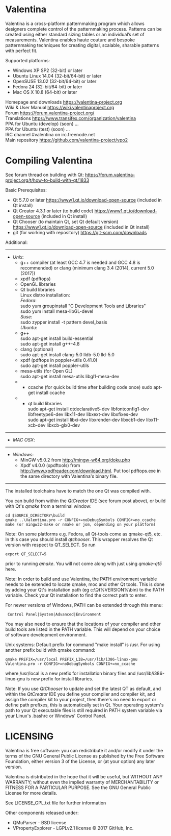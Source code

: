 Valentina
=========
Valentina is a cross-platform patternmaking program which allows designers complete control of the patternmaking process. Patterns can be created using either standard sizing tables or an individual’s set of measurements. Valentina enables haute couture and bespoke patternmaking techniques for creating digital, scalable, sharable patterns with perfect fit. 

Supported platforms:  
   * Windows XP SP2 (32-bit) or later   
   * Ubuntu Linux 14.04 (32-bit/64-bit) or later   
   * OpenSUSE 13.02 (32-bit/64-bit) or later   
   * Fedora 24 (32-bit/64-bit) or later    
   * Mac OS X 10.8 (64-bit) or later  

Homepage and downloads     https://valentina-project.org   
Wiki & User Manual         https://wiki.valentinaproject.org    
Forum                      https://forum.valentina-project.org/       
Translations               https://www.transifex.com/organization/valentina   
PPA for Ubuntu (develop)   (soon) ...    
PPA for Ubuntu (test)      (soon) ...    
IRC channel                #valentina on irc.freenode.net  
Main repository            https://github.com/valentina-project/vpo2    

Compiling Valentina
====================

See forum thread on building with Qt: https://forum.valentina-project.org/t/how-to-build-with-qt/1833 

Basic Prerequisites:   
   * Qt 5.7.0 or later https://www1.qt.io/download-open-source (included in Qt install)
   * Qt Creator 4.3.1 or later (to build code) https://www1.qt.io/download-open-source (included in Qt install)
   * Qt Chooser (to maintain Qt, set Qt default version) https://www1.qt.io/download-open-source (included in Qt install)
   * git (for working with repository)  https://git-scm.com/downloads
   
Additional:
   ________
   * <em>Unix</em>:   
     - g++ compiler (at least GCC 4.7 is needed and GCC 4.8 is recommended) or clang (minimum clang 3.4 (2014), current 5.0 (2017))
     - xpdf (pdftops)
     - OpenGL libraries
     - Qt build libraries   
     Linux distro installation:  
     <em>Fedora</em>:  
       sudo yum groupinstall "C Development Tools and Libraries"  
       sudo yum install mesa-libGL-devel  
     <em>Suse</em>:  
       sudo zypper install -t pattern devel_basis  
     <em>Ubuntu</em>:  
     - g++   
       sudo apt-get install build-essential    
       sudo apt-get install g++-4.8   
     - clang (optional)  
       sudo apt-get install clang-5.0 lldb-5.0 lld-5.0           
     - xpdf (pdftops in poppler-utils 0.41.0)    
       sudo apt-get install poppler-utils   
     - mesa-utils (for Open GL)  
       sudo apt-get install mesa-utils libgl1-mesa-dev       
     - - ccache (for quick build time after building code once) 
       sudo apt-get install ccache 
     - - qt build libraries    
       sudo apt-get install qtdeclarative5-dev libfontconfig1-dev libfreetype6-dev libx11-dev libxext-dev libxfixes-dev  
       sudo apt-get install libxi-dev libxrender-dev libxcb1-dev libx11-xcb-dev libxcb-glx0-dev   
   ________  
   * <em>MAC OSX</em>:    
   ________  
   * <em>Windows</em>:       
     - MinGW v5.0.2 from http://mingw-w64.org/doku.php         
     - Xpdf v4.0.0 (xpdftools) from http://www.xpdfreader.com/download.html. Put tool pdftops.exe 
     in the same directory with Valentina's binary file.  
   ________

The installed toolchains have to match the one Qt was compiled with.

You can build from within the <em>QtCreator</em> IDE (see forum post above), or build with Qt's <em>qmake</em> from a terminal window:

    cd $SOURCE_DIRECTORY\build
    qmake ..\Valentina.pro -r CONFIG+=noDebugSymbols CONFIG+=no_ccache
    make (or mingw32-make or nmake or jom, depending on your platform)

Note: On some platforms e.g. Fedora, all Qt-tools come as qmake-qt5, etc. In this case you should install <em>qtchooser</em>. This wrapper resolves the Qt version with respect to QT_SELECT. So run 

    export QT_SELECT=5

prior to running <em>qmake</em>. You will not come along with just using <em>qmake-qt5</em> here.

Note: In order to build and use Valentina, the PATH environment variable needs to be extended to locate qmake, moc and other Qt tools. This is done by adding your Qt's installation path (eg c:\Qt\%VERSION%\bin) to the PATH variable. Check your Qt installation to find the correct path to enter. 

For newer versions of Windows, PATH can be extended through this menu:

     Control Panel|System|Advanced|Environment

You may also need to ensure that the locations of your compiler and other build tools are listed in the PATH variable. This will depend on your choice of software development environment.

Unix systems:
Default prefix for command "make install" is /usr. For using another prefix build with qmake command:

    qmake PREFIX=/usr/local PREFIX_LIB=/usr/lib/i386-linux-gnu Valentina.pro -r CONFIG+=noDebugSymbols CONFIG+=no_ccache

where /usr/local is a new prefix for installation binary files and /usr/lib/i386-linux-gnu is new prefix for install libraries.  

Note: If you use <em>QtChooser</em> to update and set the latest QT as default, and within the <em>QtCreator</em> IDE you define your compiler and compiler kit, and assign the compiler kit to your project, then there's no need to export or define path prefixes, this is automatically set in Qt. Your operating system's path to your Qt executable files is still required in PATH system variable via your Linux's .bashrc or Windows' Control Panel.

LICENSING
==========
Valentina is free software: you can redistribute it and/or modify
it under the terms of the GNU General Public License as published by
the Free Software Foundation, either version 3 of the License, or
(at your option) any later version.

Valentina is distributed in the hope that it will be useful,
but WITHOUT ANY WARRANTY; without even the implied warranty of
MERCHANTABILITY or FITNESS FOR A PARTICULAR PURPOSE.  See the
GNU General Public License for more details.

See LICENSE_GPL.txt file for further information

Other components released under:
* QMuParser - BSD license
* VPropertyExplorer - LGPLv2.1 license
© 2017 GitHub, Inc.

